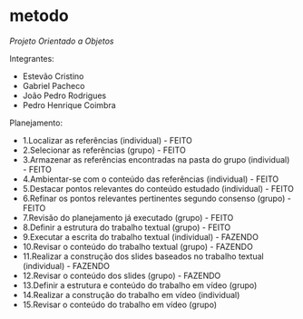 # metodo

*Projeto Orientado a Objetos*

Integrantes:
- Estevão Cristino
- Gabriel Pacheco
- João Pedro Rodrigues
- Pedro Henrique Coimbra

Planejamento:

- 1.Localizar as referências (individual) - FEITO
- 2.Selecionar as referências (grupo) - FEITO
- 3.Armazenar as referências encontradas na pasta do grupo (individual) - FEITO
- 4.Ambientar-se com o conteúdo das referências (individual) - FEITO
- 5.Destacar pontos relevantes do conteúdo estudado (individual) - FEITO
- 6.Refinar os pontos relevantes pertinentes segundo consenso (grupo) - FEITO
- 7.Revisão do planejamento já executado (grupo) - FEITO
- 8.Definir a estrutura do trabalho textual (grupo) - FEITO
- 9.Executar a escrita do trabalho textual (individual) - FAZENDO
- 10.Revisar o conteúdo do trabalho textual (grupo) - FAZENDO
- 11.Realizar a construção dos slides baseados no trabalho textual (individual) - FAZENDO
- 12.Revisar o conteúdo dos slides (grupo) - FAZENDO
- 13.Definir a estrutura e conteúdo do trabalho em vídeo (grupo)
- 14.Realizar a construção do trabalho em vídeo (individual)
- 15.Revisar o conteúdo do trabalho em vídeo (grupo)
